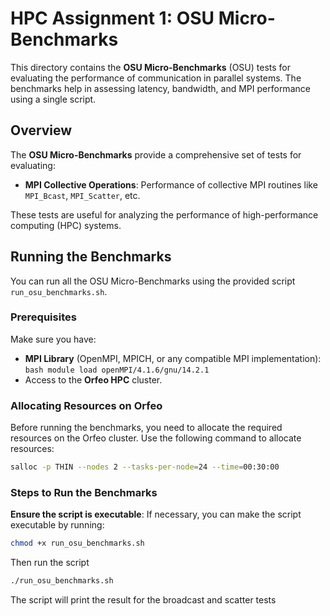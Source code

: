 # HPC Assignment 1: OSU Micro-Benchmarks

This directory contains the **OSU Micro-Benchmarks** (OSU) tests for evaluating the performance of communication in parallel systems. The benchmarks help in assessing latency, bandwidth, and MPI performance using a single script.

## Overview

The **OSU Micro-Benchmarks** provide a comprehensive set of tests for evaluating:
- **MPI Collective Operations**: Performance of collective MPI routines like `MPI_Bcast`, `MPI_Scatter`, etc.

These tests are useful for analyzing the performance of high-performance computing (HPC) systems.

## Running the Benchmarks

You can run all the OSU Micro-Benchmarks using the provided script `run_osu_benchmarks.sh`.

### Prerequisites

Make sure you have:
- **MPI Library** (OpenMPI, MPICH, or any compatible MPI implementation): ```bash module load openMPI/4.1.6/gnu/14.2.1```
- Access to the **Orfeo HPC** cluster.

### Allocating Resources on Orfeo

Before running the benchmarks, you need to allocate the required resources on the Orfeo cluster. Use the following command to allocate resources:

```bash
salloc -p THIN --nodes 2 --tasks-per-node=24 --time=00:30:00
```
### Steps to Run the Benchmarks
**Ensure the script is executable**:
If necessary, you can make the script executable by running:
```bash
chmod +x run_osu_benchmarks.sh
```
Then run the script
```bash
./run_osu_benchmarks.sh
```
The script will print the result for the broadcast and scatter tests 
